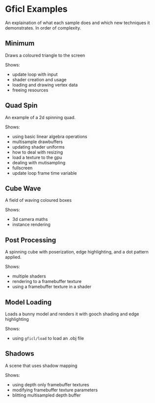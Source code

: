 # Gficl Examples

An explaination of what each sample does and which new techniques it demonstrates.
In order of complexity.

## Minimum

Draws a coloured triangle to the screen

Shows:
- update loop with input
- shader creation and usage
- loading and drawing vertex data
- freeing resources

## Quad Spin

An example of a 2d spinning quad.

Shows:
- using basic linear algebra operations
- multisample drawbuffers
- updating shader uniforms
- how to deal with resizing
- load a texture to the gpu
- dealing with mutisampling
- fullscreen
- update loop frame time variable

## Cube Wave

A field of waving coloured boxes

Shows:
- 3d camera maths
- instance rendering

## Post Processing

A spinning cube with poserization, edge highlighting, 
and a dot pattern applied. 

Shows:
- multiple shaders
- rendering to a framebuffer texture
- using a framebuffer texture in a shader

## Model Loading

Loads a bunny model and renders it with gooch shading and edge highlighting

Shows:
- using `gficl/load` to load an .obj file 

## Shadows

A scene that uses shadow mapping

Shows:
- using depth only framebuffer textures
- modifying framebuffer texture parameters
- blitting multisampled depth buffer
